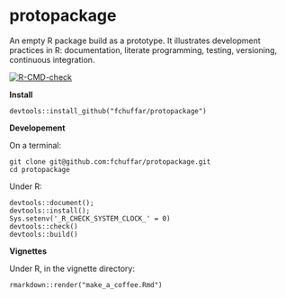 # protopackage

An empty R package build as a prototype. It illustrates development practices in R: documentation, literate programming, testing, versioning, continuous integration.


<!-- badges: start -->
[![R-CMD-check](https://github.com/fchuffar/protopackage/actions/workflows/R-CMD-check.yaml/badge.svg)](https://github.com/fchuffar/protopackage/actions/workflows/R-CMD-check.yaml)
<!-- badges: end -->
  
**Install**
  
```
devtools::install_github("fchuffar/protopackage")
```
  
  
**Developement**

On a terminal:

```
git clone git@github.com:fchuffar/protopackage.git
cd protopackage
```

Under R:
    
```
devtools::document(); 
devtools::install(); 
Sys.setenv('_R_CHECK_SYSTEM_CLOCK_' = 0)
devtools::check()
devtools::build()
```

**Vignettes**


Under R, in the vignette directory:
    
```
rmarkdown::render("make_a_coffee.Rmd")
```
